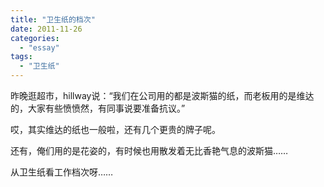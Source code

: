 ```yaml
---
title: "卫生纸的档次"
date: 2011-11-26
categories: 
  - "essay"
tags: 
  - "卫生纸"
---
```


昨晚逛超市，hillway说：“我们在公司用的都是波斯猫的纸，而老板用的是维达的，大家有些愤愤然，有同事说要准备抗议。”

哎，其实维达的纸也一般啦，还有几个更贵的牌子呢。

还有，俺们用的是花姿的，有时候也用散发着无比香艳气息的波斯猫……

从卫生纸看工作档次呀……
